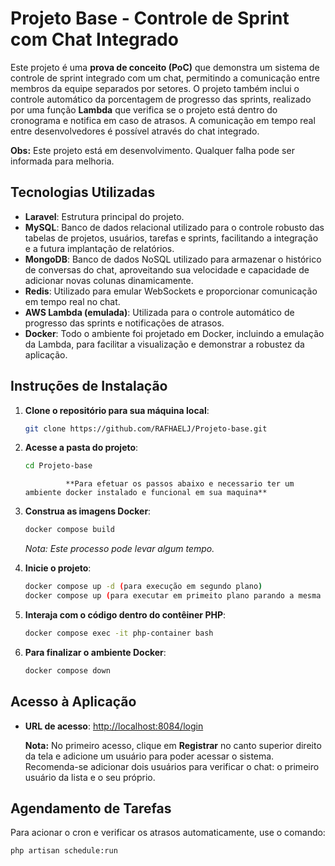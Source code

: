 # Projeto Base - Controle de Sprint com Chat Integrado

Este projeto é uma **prova de conceito (PoC)** que demonstra um sistema de controle de sprint integrado com um chat, permitindo a comunicação entre membros da equipe separados por setores. O projeto também inclui o controle automático da porcentagem de progresso das sprints, realizado por uma função **Lambda** que verifica se o projeto está dentro do cronograma e notifica em caso de atrasos. A comunicação em tempo real entre desenvolvedores é possível através do chat integrado.

**Obs:** Este projeto está em desenvolvimento. Qualquer falha pode ser informada para melhoria.

## Tecnologias Utilizadas

- **Laravel**: Estrutura principal do projeto.
- **MySQL**: Banco de dados relacional utilizado para o controle robusto das tabelas de projetos, usuários, tarefas e sprints, facilitando a integração e a futura implantação de relatórios.
- **MongoDB**: Banco de dados NoSQL utilizado para armazenar o histórico de conversas do chat, aproveitando sua velocidade e capacidade de adicionar novas colunas dinamicamente.
- **Redis**: Utilizado para emular WebSockets e proporcionar comunicação em tempo real no chat.
- **AWS Lambda (emulada)**: Utilizada para o controle automático de progresso das sprints e notificações de atrasos.
- **Docker**: Todo o ambiente foi projetado em Docker, incluindo a emulação da Lambda, para facilitar a visualização e demonstrar a robustez da aplicação.

## Instruções de Instalação

1. **Clone o repositório para sua máquina local**:
    ```bash
    git clone https://github.com/RAFHAELJ/Projeto-base.git
    ```

2. **Acesse a pasta do projeto**:
    ```bash
    cd Projeto-base
    ```
                **Para efetuar os passos abaixo e necessario ter um ambiente docker instalado e funcional em sua maquina**  
3. **Construa as imagens Docker**:
    ```bash
    docker compose build
    ```
    _Nota: Este processo pode levar algum tempo._

4. **Inicie o projeto**:
    ```bash
    docker compose up -d (para execução em segundo plano)
    docker compose up (para executar em primeito plano parando a mesma com ctrl+c)
    ```

5. **Interaja com o código dentro do contêiner PHP**:
    ```bash
    docker compose exec -it php-container bash
    ```

6. **Para finalizar o ambiente Docker**:
    ```bash
    docker compose down
    ```

## Acesso à Aplicação

- **URL de acesso**: [http://localhost:8084/login](http://localhost:8084/login)

  **Nota:** No primeiro acesso, clique em **Registrar** no canto superior direito da tela e adicione um usuário para poder acessar o sistema. Recomenda-se adicionar dois usuários para verificar o chat: o primeiro usuário da lista e o seu próprio.

## Agendamento de Tarefas

Para acionar o cron e verificar os atrasos automaticamente, use o comando:

```bash
php artisan schedule:run
